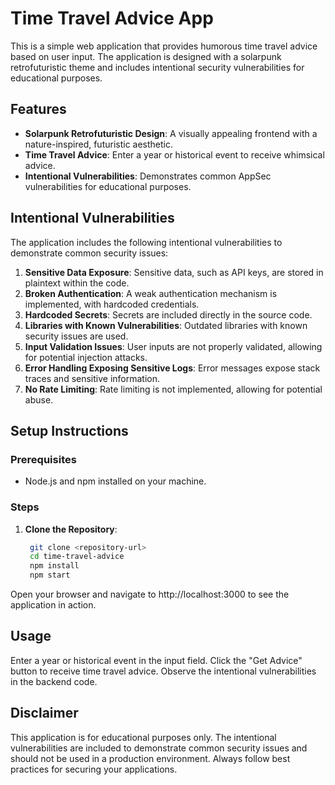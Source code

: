 # Time Travel Advice App

This is a simple web application that provides humorous time travel advice based on user input. The application is designed with a solarpunk retrofuturistic theme and includes intentional security vulnerabilities for educational purposes.

## Features

- **Solarpunk Retrofuturistic Design**: A visually appealing frontend with a nature-inspired, futuristic aesthetic.
- **Time Travel Advice**: Enter a year or historical event to receive whimsical advice.
- **Intentional Vulnerabilities**: Demonstrates common AppSec vulnerabilities for educational purposes.

## Intentional Vulnerabilities

The application includes the following intentional vulnerabilities to demonstrate common security issues:

1. **Sensitive Data Exposure**: Sensitive data, such as API keys, are stored in plaintext within the code.
2. **Broken Authentication**: A weak authentication mechanism is implemented, with hardcoded credentials.
3. **Hardcoded Secrets**: Secrets are included directly in the source code.
4. **Libraries with Known Vulnerabilities**: Outdated libraries with known security issues are used.
5. **Input Validation Issues**: User inputs are not properly validated, allowing for potential injection attacks.
6. **Error Handling Exposing Sensitive Logs**: Error messages expose stack traces and sensitive information.
7. **No Rate Limiting**: Rate limiting is not implemented, allowing for potential abuse.

## Setup Instructions

### Prerequisites

- Node.js and npm installed on your machine.

### Steps

1. **Clone the Repository**:
   ```bash
    git clone <repository-url>
    cd time-travel-advice
    npm install
    npm start

Open your browser and navigate to http://localhost:3000 to see the application in action.  

## Usage
Enter a year or historical event in the input field.
Click the "Get Advice" button to receive time travel advice.
Observe the intentional vulnerabilities in the backend code.
## Disclaimer
This application is for educational purposes only. The intentional vulnerabilities are included to demonstrate common security issues and should not be used in a production environment. Always follow best practices for securing your applications.


